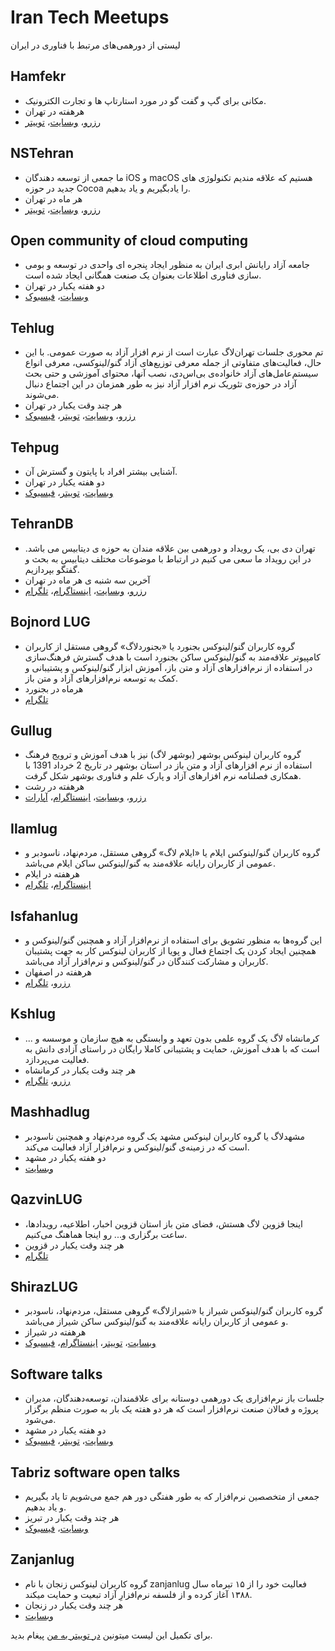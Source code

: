 ﻿# Iran Tech Meetups
لیستی از دورهمی‌های مرتبط با فناوری در ایران

## Hamfekr
* مکانی برای گپ و گفت گو در مورد استارتاپ ها و تجارت الکترونیک.
* هر‌هفته در تهران
* [رزرو](http://evand.com/Hamfekr)، [وبسایت](http://hamfekr.net/)، [توییتر](https://twitter.com/hamfekr_tehran)

## NSTehran
* ما جمعی از توسعه دهندگان iOS و macOS هستیم که علاقه مندیم تکنولوژی های جدید در حوزه Cocoa را یادبگیریم و یاد بدهیم.
* هر ماه در تهران
* [رزرو](https://evand.com/organizations/%D9%85%D8%AC%DB%8C%D8%AF-%D8%AE%D9%88%D8%B4%D9%BE%D9%88%D8%B1-520216076)، [وبسایت](http://nstehran.ir/)، [توییتر](https://twitter.com/NSTehran)

## Open community of cloud computing
* جامعه آزاد رایانش ابری ایران به منظور ایجاد پنجره ای واحدی در توسعه و بومی سازی فناوری اطلاعات بعنوان یک صنعت همگانی ایجاد شده است.
* دو هفته یکبار در تهران
* [وبسایت](http://occc.ir/)، [فیسبوک](https://www.facebook.com/groups/autcloud/)

## Tehlug
* تم محوری جلسات تهران‌لاگ عبارت است از نرم افزار آزاد به صورت عمومی. با این حال، فعالیت‌های متفاوتی از جمله معرفی توزیع‌های آزاد گنو/لینوکسی، معرفی انواع سیستم‌عامل‌های آزاد خانواده‌ی بی‌اس‌دی، نصب آنها، محتوای آموزشی و حتی بحث آزاد در حوزه‌ی تئوریک نرم افزار آزاد نیز به طور همزمان در این اجتماع دنبال می‌شوند.
* هر چند وقت یکبار در تهران
* [رزرو](https://evand.com/tehlug)، [وبسایت](http://tehlug.org/)، [توییتر](https://twitter.com/tehlug)، [فیسبوک](https://www.facebook.com/tehlug)

## Tehpug
* آشنایی بیشتر افراد با پایتون و گسترش آن.
* دو هفته یکبار در تهران
* [وبسایت](http://tehpug.ir/)، [توییتر](https://twitter.com/TehPUG)، [فیسبوک](http://www.facebook.com/tehpug)

## TehranDB
* تهران دی بی، یک رویداد و دورهمی بین علاقه مندان به حوزه ی دیتابیس می باشد. در این رویداد ما سعی می کنیم در ارتباط با موضوعات مختلف دیتابیس به بحث و گفتگو بپردازیم.
* آخرین سه شنبه ی هر ماه در تهران
* [رزرو](https://evand.com/organizations/tehrandb)، [وبسایت](http://tehrandb.com/)، [اینستاگرام](https://www.instagram.com/tehrandb.official)، [تلگرام](https://telegram.me/tehrandb)

## Bojnord LUG
* گروه کاربران گنو/لینوکس بجنورد یا «بجنوردلاگ» گروهی مستقل از کاربران کامپیوتر علاقه‌مند به گنو/لینوکس ساکن بجنورد است  با هدف گسترش فرهنگ‌سازی در استفاده از نرم‌افزار‌های آزاد و متن باز، آموزش ابزار گنو/لینوکس و پشتیبانی و کمک به توسعه نرم‌افزارهای آزاد و متن باز.
* هر‌ماه در بجنورد
* [تلگرام](https://telegram.me/BojnordLUG)

## Gullug
* گروه کاربران لینوکس بوشهر (بوشهر لاگ) نیز با هدف آموزش و ترویج فرهنگ استفاده از نرم افزارهای آزاد و متن باز در استان بوشهر در تاریخ 2 خرداد 1391 با همکاری فصلنامه نرم افزارهای آزاد و پارک علم و فناوری بوشهر شکل گرفت.
* هر‌هفته در رشت
* [رزرو](https://evnd.co/acoLr)، [وبسایت](http://www.gullug.org/)، [اینستاگرام](https://www.instagram.com/gulluginsta/)، [آپارات](https://www.aparat.com/gullug)

## Ilamlug
* گروه کاربران گنو/لینوکس ایلام یا «ایلام لاگ» گروهی مستقل، مردم‌نهاد، ناسودبر و عمومی از کاربران رایانه علاقه‌مند به گنو/لینوکس ساکن ایلام می‌باشد.
* هر‌هفته در ایلام
* [اینستاگرام](https://www.instagram.com/IlamLUG/)، [تلگرام](https://telegram.me/IlamLUG)

## Isfahanlug
* این گروه‌ها به منظور تشویق برای استفاده از نرم‌افزار آزاد و همچنین گنو/لینوکس و همچنین ایجاد کردن یک اجتماع فعال و پویا از کاربران لینوکس کار به جهت پشتیبان کاربران و مشارکت کنندگان در گنو/لینوکس و نرم‌افزار آزاد می‌باشد.
* هر‌هفته در اصفهان
* [رزرو](https://evand.com/organizations/ilug)، [تلگرام](https://telegram.me/isfahanlug)

## Kshlug
* کرمانشاه لاگ یک گروه علمی بدون تعهد و وابستگی به هیچ سازمان و موسسه و ... است که با هدف آموزش، حمایت و پشتیبانی کاملا رایگان در راستای آزادی دانش به فعالیت می‌پردازد.
* هر چند وقت یکبار در کرمانشاه
* [رزرو](https://evand.com/organizations/afash7)، [تلگرام](https://telegram.me/kshlug)

## Mashhadlug
* مشهد‌لاگ یا گروه کاربران لینوکس مشهد یک گروه مردم‌نهاد و همچنین ناسودبر است که در زمینه‌ی گنو/لینوکس و نرم‌افزار آزاد فعالیت می‌کند.
* دو هفته یکبار در مشهد
* [وبسایت](http://www.mashhadlug.org/)

## QazvinLUG
* اینجا قزوین لاگ هستش، فضای متن باز استان قزوین اخبار، اطلاعیه، رویدادها، ساعت‌ برگزاری و... رو اینجا هماهنگ می‌کنیم.
* هر چند وقت یکبار در قزوین
* [تلگرام](https://telegram.me/qazvinlug)

## ShirazLUG
* گروه کاربران گنو/لینوکس شیراز یا «شیرازلاگ» گروهی مستقل، مردم‌نهاد، ناسودبر و عمومی از کاربران رایانه علاقه‌مند به گنو/لینوکس ساکن شیراز می‌باشد.
* هر‌هفته در شیراز
* [وبسایت](https://shirazlug.ir/)، [توییتر](https://twitter.com/LugShiraz)، [اینستاگرام](https://www.instagram.com/ShirazLUG.ir/)، [فیسبوک](https://www.facebook.com/ShirazLUG)

## Software talks
* جلسات باز نرم‌افزاری یک دورهمی دوستانه برای علاقمندان، توسعه‌دهندگان، مدیران پروژه و فعالان صنعت نرم‌افزار است که هر دو هفته یک بار به صورت منظم برگزار می‌شود.
* دو هفته یکبار در مشهد
* [وبسایت](http://www.softwaretalks.ir/)، [توییتر](http://twitter.com/softwaretalks)، [فیسبوک](https://www.facebook.com/mashhadsoftwaretalks)

## Tabriz software open talks
* جمعی از متخصصین نرم‌افزار که به طور هفتگی دور هم جمع می‌شویم تا یاد بگیریم و یاد بدهیم.
* هر چند وقت یکبار در تبریز
* [وبسایت](http://tabrizsoftware.opentalks.co/)، [فیسبوک](https://www.facebook.com/tosts.net)

## Zanjanlug
* گروه کاربران لینوکس زنجان با نام zanjanlug فعالیت خود را از ۱۵ تیرماه سال ۱۳۸۸ آغاز کرده و از فلسفه نرم‌افزارِ آزاد تبعیت و حمایت میکند.
* هر چند وقت یکبار در زنجان
* [وبسایت](http://www.zanjanlug.org/)

برای تکمیل این لیست میتونین [در توییتر به من](https://twitter.com/ctyar) پیغام بدید.